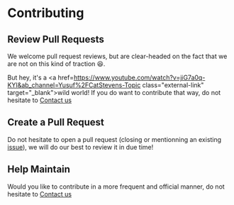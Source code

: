 # Contributing


## Review Pull Requests

We welcome pull request reviews, but are clear-headed on the fact that we are not on this kind of traction 😆. 

But hey, it's a <a href=https://www.youtube.com/watch?v=jiG7a0q-KYI&ab_channel=Yusuf%2FCatStevens-Topic class="external-link" target="_blank">wild world</a>! If you do want 
to contribute that way, do not hesitate to [Contact us](contact_us.md)

## Create a Pull Request

Do not hesitate to open a pull request (closing or mentionning an existing  [issue](help.md)), we will do our best to review it in due time!

## Help Maintain

Would you like to contribute in a more frequent and official manner, do not hesitate to [Contact us](contact_us.md)